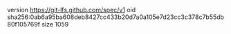 version https://git-lfs.github.com/spec/v1
oid sha256:0ab6a95ba608deb8427cc433b20d7a0a105e7d23cc3c378c7b55db80f105769f
size 1059
